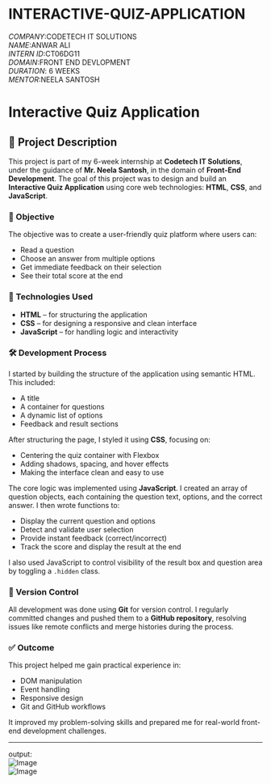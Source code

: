 # INTERACTIVE-QUIZ-APPLICATION  

*COMPANY*:CODETECH IT SOLUTIONS  
*NAME*:ANWAR ALI  
*INTERN ID*:CT06DG11  
*DOMAIN*:FRONT END DEVLOPMENT  
*DURATION*: 6 WEEKS  
*MENTOR*:NEELA SANTOSH  

# Interactive Quiz Application

## 📝 Project Description

This project is part of my 6-week internship at **Codetech IT Solutions**, under the guidance of **Mr. Neela Santosh**, in the domain of **Front-End Development**. The goal of this project was to design and build an **Interactive Quiz Application** using core web technologies: **HTML**, **CSS**, and **JavaScript**.

### 🎯 Objective

The objective was to create a user-friendly quiz platform where users can:

- Read a question
- Choose an answer from multiple options
- Get immediate feedback on their selection
- See their total score at the end

### 🧱 Technologies Used

- **HTML** – for structuring the application
- **CSS** – for designing a responsive and clean interface
- **JavaScript** – for handling logic and interactivity

### 🛠️ Development Process

I started by building the structure of the application using semantic HTML. This included:

- A title
- A container for questions
- A dynamic list of options
- Feedback and result sections

After structuring the page, I styled it using **CSS**, focusing on:

- Centering the quiz container with Flexbox
- Adding shadows, spacing, and hover effects
- Making the interface clean and easy to use

The core logic was implemented using **JavaScript**. I created an array of question objects, each containing the question text, options, and the correct answer. I then wrote functions to:

- Display the current question and options
- Detect and validate user selection
- Provide instant feedback (correct/incorrect)
- Track the score and display the result at the end

I also used JavaScript to control visibility of the result box and question area by toggling a `.hidden` class.

### 🔁 Version Control

All development was done using **Git** for version control. I regularly committed changes and pushed them to a **GitHub repository**, resolving issues like remote conflicts and merge histories during the process.

### ✅ Outcome

This project helped me gain practical experience in:

- DOM manipulation
- Event handling
- Responsive design
- Git and GitHub workflows

It improved my problem-solving skills and prepared me for real-world front-end development challenges.

---  
output:  
![Image](https://github.com/user-attachments/assets/91051478-7e2a-4c5b-9c98-a76e211da6f5)  
![Image](https://github.com/user-attachments/assets/6013081f-c87a-495f-919b-88279e65d7cf)
